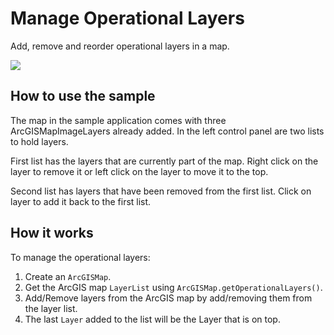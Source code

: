 # Manage Operational Layers

Add, remove and reorder operational layers in a map.

![](ManageOperationalLayers.png)

## How to use the sample

The map in the sample application comes with three ArcGISMapImageLayers
already added. In the left control panel are two lists to hold layers.

First list has the layers that are currently part of the map. Right
click on the layer to remove it or left click on the layer to move it to
the top.

Second list has layers that have been removed from the first list. Click
on layer to add it back to the first list.

## How it works

To manage the operational layers:

1.  Create an `ArcGISMap`.
2.  Get the ArcGIS map `LayerList` using
    `ArcGISMap.getOperationalLayers()`.
3.  Add/Remove layers from the ArcGIS map by add/removing them from the
    layer list.
4.  The last `Layer` added to the list will be the Layer that is on top.
